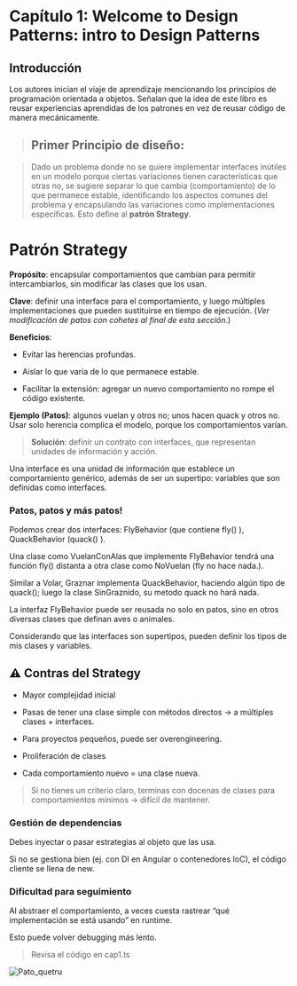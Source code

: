 # Capítulo 1: Welcome to Design Patterns: intro to Design Patterns

## Introducción

Los autores inician el viaje de aprendizaje mencionando los principios de programación orientada a objetos. Señalan que la idea de este libro es reusar experiencias aprendidas de los patrones en vez de reusar código de manera mecánicamente.


> ## Primer Principio de diseño:

> Dado un problema donde no se quiere implementar interfaces inútiles en un modelo porque ciertas variaciones tienen características que otras no, se sugiere separar lo que cambia (comportamiento) de lo que permanece estable, identificando los aspectos comunes del problema y encapsulando las variaciones como implementaciones específicas. Esto define al **patrón Strategy.**

# Patrón Strategy

**Propósito**: encapsular comportamientos que cambian para permitir intercambiarlos, sin modificar las clases que los usan.

**Clave**: definir una interface para el comportamiento, y luego múltiples implementaciones que pueden sustituirse en tiempo de ejecución. (*Ver modificación de patos con cohetes al final de esta sección.*)

**Beneficios**:

- Evitar las herencias profundas.

- Aislar lo que varía de lo que permanece estable.

- Facilitar la extensión: agregar un nuevo comportamiento no rompe el código existente.

**Ejemplo (Patos)**: algunos vuelan y otros no; unos hacen quack y otros no. Usar solo herencia complica el modelo, porque los comportamientos varían.

> **Solución**: definir un contrato con interfaces, que representan unidades de información y acción.

Una interface es una unidad de información que establece un comportamiento genérico, además de ser un supertipo: variables que son definidas como interfaces.

### Patos, patos y más patos!
Podemos crear dos interfaces: FlyBehavior (que contiene fly() ), QuackBehavior (quack() ).

Una clase como VuelanConAlas que implemente FlyBehavior tendrá una función fly() distanta a otra clase como NoVuelan (fly no hace nada.).

Similar a Volar, Graznar implementa QuackBehavior, haciendo algún tipo de quack(); luego la clase SinGraznido, su metodo quack no hará nada.

La interfaz FlyBehavior puede ser reusada no solo en patos, sino en otros diversas clases que definan aves o animales.

Considerando que las interfaces son supertipos, pueden definir los tipos de mis clases y variables.


## ⚠️ Contras del Strategy

- Mayor complejidad inicial

- Pasas de tener una clase simple con métodos directos → a múltiples clases + interfaces.

- Para proyectos pequeños, puede ser overengineering.

 -  Proliferación de clases

- Cada comportamiento nuevo = una clase nueva.

> Si no tienes un criterio claro, terminas con docenas de clases para comportamientos mínimos → difícil de mantener.

### Gestión de dependencias

Debes inyectar o pasar estrategias al objeto que las usa.

Si no se gestiona bien (ej. con DI en Angular o contenedores IoC), el código cliente se llena de new.

### Dificultad para seguimiento

Al abstraer el comportamiento, a veces cuesta rastrear “qué implementación se está usando” en runtime.

Esto puede volver debugging más lento.

> Revisa el código en cap1.ts

![Pato_quetru](https://www.redobservadores.cl/wp-content/uploads/2024/08/Quetru-volador-Benjamin-Gallardo.png)